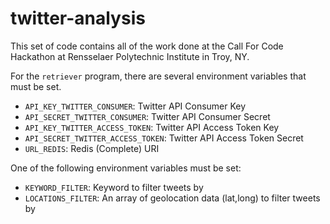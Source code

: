 # twitter-analysis
This set of code contains all of the work done at the Call For Code Hackathon at Rensselaer Polytechnic Institute in Troy, NY.

For the `retriever` program, there are several environment variables that must be set.
- `API_KEY_TWITTER_CONSUMER`: Twitter API Consumer Key
- `API_SECRET_TWITTER_CONSUMER`: Twitter API Consumer Secret
- `API_KEY_TWITTER_ACCESS_TOKEN`: Twitter API Access Token Key
- `API_SECRET_TWITTER_ACCESS_TOKEN`: Twitter API Access Token Secret
- `URL_REDIS`: Redis (Complete) URI

One of the following environment variables must be set:
- `KEYWORD_FILTER`: Keyword to filter tweets by
- `LOCATIONS_FILTER`: An array of geolocation data (lat,long) to filter tweets by
